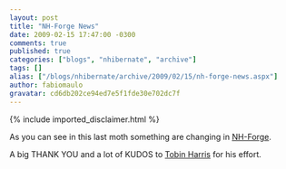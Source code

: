 ```yaml
---
layout: post
title: "NH-Forge News"
date: 2009-02-15 17:47:00 -0300
comments: true
published: true
categories: ["blogs", "nhibernate", "archive"]
tags: []
alias: ["/blogs/nhibernate/archive/2009/02/15/nh-forge-news.aspx"]
author: fabiomaulo
gravatar: cd6db202ce94ed7e5f1fde30e702dc7f
---
```

{% include imported_disclaimer.html %}
<p>As you can see in this last moth something are changing in <a href="/">NH-Forge</a>.</p>
<p>A big THANK YOU and a lot of KUDOS to <a href="http://www.tobinharris.com/">Tobin Harris</a> for his effort.</p>
